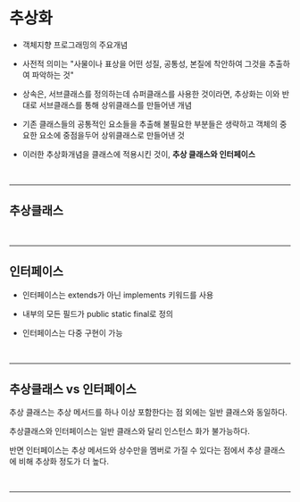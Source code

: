 # 추상화

+ 객체지향 프로그래밍의 주요개념

+ 사전적 의미는 "사물이나 표상을 어떤 성질, 공통성, 본질에 착안하여 그것을 추출하여 파악하는 것"

+ 상속은, 서브클래스를 정의하는데 슈퍼클래스를 사용한 것이라면, 추상화는 이와 반대로 서브클래스를 통해 상위클래스를 만들어낸 개념

+ 기존 클래스들의 공통적인 요소들을 추출해 불필요한 부분들은 생략하고 객체의 중요한 요소에 중점을두어 상위클래스로 만들어낸 것

+ 이러한 추상화개념을 클래스에 적용시킨 것이, **추상 클래스와 인터페이스**


<br>
<hr>

## 추상클래스


<br>
<hr>

## 인터페이스  

+ 인터페이스는 extends가 아닌 implements 키워드를 사용

+ 내부의 모든 필드가 public static final로 정의

+ 인터페이스는 다중 구현이 가능
  
<br>
<hr>

## 추상클래스 vs 인터페이스

추상 클래스는 추상 메서드를 하나 이상 포함한다는 점 외에는 일반 클래스와 동일하다.  

추상클래스와 인터페이스는 일반 클래스와 달리 인스턴스 화가 불가능하다.

반면 인터페이스는 추상 메서드와 상수만을 멤버로 가질 수 있다는 점에서 추상 클래스에 비해 추상화 정도가 더 높다.


<br>
<hr>
